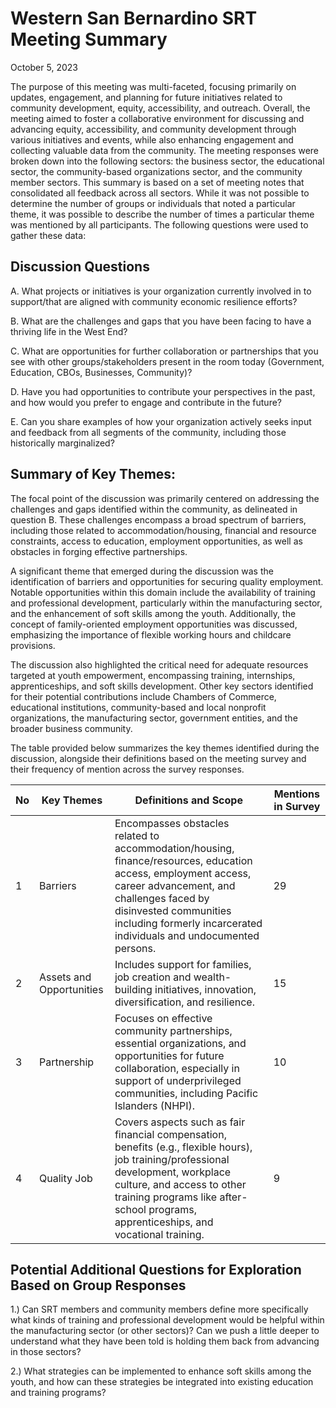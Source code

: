 # Western San Bernardino SRT Meeting Summary

October 5, 2023

The purpose of this meeting was multi-faceted, focusing primarily on updates, engagement, and planning for future initiatives related to community development, equity, accessibility, and outreach. Overall, the meeting aimed to foster a collaborative environment for discussing and advancing equity, accessibility, and community development through various initiatives and events, while also enhancing engagement and collecting valuable data from the community. The meeting responses were broken down into the following sectors: the business sector, the educational sector, the community-based organizations sector, and the community member sectors. This summary is based on a set of meeting notes that consolidated all feedback across all sectors. While it was not possible to determine the number of groups or individuals that noted a particular theme, it was possible to describe the number of times a particular theme was mentioned by all participants. The following questions were used to gather these data:

## Discussion Questions

A. 	What projects or initiatives is your organization currently involved in to support/that are aligned with community economic resilience efforts?

B. 	What are the challenges and gaps that you have been facing to have a thriving life in the West End?

C.  	What are opportunities for further collaboration or partnerships that you see with other groups/stakeholders present in the room today (Government, Education, CBOs, Businesses, Community)?

D. 	Have you had opportunities to contribute your perspectives in the past, and how would you prefer to engage and contribute in the future?

E.  	Can you share examples of how your organization actively seeks input and feedback from all segments of the community, including those historically marginalized?

## Summary of Key Themes:

The focal point of the discussion was primarily centered on addressing the challenges and gaps identified within the community, as delineated in question B. These challenges encompass a broad spectrum of barriers, including those related to accommodation/housing, financial and resource constraints, access to education, employment opportunities, as well as obstacles in forging effective partnerships.

A significant theme that emerged during the discussion was the identification of barriers and opportunities for securing quality employment. Notable opportunities within this domain include the availability of training and professional development, particularly within the manufacturing sector, and the enhancement of soft skills among the youth. Additionally, the concept of family-oriented employment opportunities was discussed, emphasizing the importance of flexible working hours and childcare provisions.

The discussion also highlighted the critical need for adequate resources targeted at youth empowerment, encompassing training, internships, apprenticeships, and soft skills development. Other key sectors identified for their potential contributions include Chambers of Commerce, educational institutions, community-based and local nonprofit organizations, the manufacturing sector, government entities, and the broader business community.

The table provided below summarizes the key themes identified during the discussion, alongside their definitions based on the meeting survey and their frequency of mention across the survey responses.

| No | Key Themes | Definitions and Scope | Mentions in Survey |
| ----- | ----- | ----- | ----- |
| 1 | Barriers | Encompasses obstacles related to accommodation/housing, finance/resources, education access, employment access, career advancement, and challenges faced by disinvested communities including formerly incarcerated individuals and undocumented persons. | 29 |
| 2 | Assets and Opportunities | Includes support for families, job creation and wealth-building initiatives, innovation, diversification, and resilience. | 15 |
| 3 | Partnership | Focuses on effective community partnerships, essential organizations, and opportunities for future collaboration, especially in support of underprivileged communities, including Pacific Islanders (NHPI). | 10 |
| 4 | Quality Job | Covers aspects such as fair financial compensation, benefits (e.g., flexible hours), job training/professional development, workplace culture, and access to other training programs like after-school programs, apprenticeships, and vocational training.	 | 9 |

## Potential Additional Questions for Exploration Based on Group Responses

1.) Can SRT members and community members define more specifically what kinds of training and professional development would be helpful within the manufacturing sector (or other sectors)? Can we push a little deeper to understand what they have been told is holding them back from advancing in those sectors?

2.) What strategies can be implemented to enhance soft skills among the youth, and how can these strategies be integrated into existing education and training programs?

